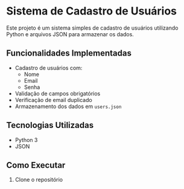 # Sistema de Cadastro de Usuários

Este projeto é um sistema simples de cadastro de usuários utilizando Python e arquivos JSON para armazenar os dados.

## Funcionalidades Implementadas

- Cadastro de usuários com:
  - Nome
  - Email
  - Senha
- Validação de campos obrigatórios
- Verificação de email duplicado
- Armazenamento dos dados em `users.json`

## Tecnologias Utilizadas

- Python 3
- JSON

## Como Executar

1. Clone o repositório
